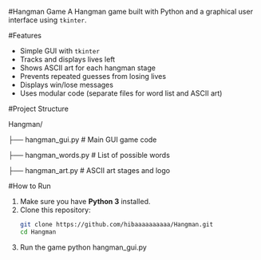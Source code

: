 #Hangman Game
A Hangman game built with Python and a graphical user interface using `tkinter`. 

#Features

- Simple GUI with `tkinter`
- Tracks and displays lives left
- Shows ASCII art for each hangman stage
- Prevents repeated guesses from losing lives
- Displays win/lose messages
- Uses modular code (separate files for word list and ASCII art)

#Project Structure

Hangman/

├── hangman_gui.py # Main GUI game code

├── hangman_words.py # List of possible words

├── hangman_art.py # ASCII art stages and logo

#How to Run

1. Make sure you have **Python 3** installed.
2. Clone this repository:
   ```bash
   git clone https://github.com/hibaaaaaaaaaa/Hangman.git
   cd Hangman
3. Run the game
  python hangman_gui.py

